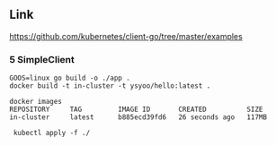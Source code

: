 ## Link
https://github.com/kubernetes/client-go/tree/master/examples

### 5 SimpleClient
```
GOOS=linux go build -o ./app .
docker build -t in-cluster -t ysyoo/hello:latest .

```

```
docker images
REPOSITORY     TAG         IMAGE ID       CREATED          SIZE
in-cluster     latest      b885ecd39fd6   26 seconds ago   117MB
```

```
 kubectl apply -f ./
```
